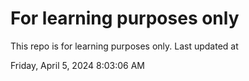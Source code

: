 # For learning purposes only
This repo is for learning purposes only.
Last updated at

Friday, April 5, 2024 8:03:06 AM

